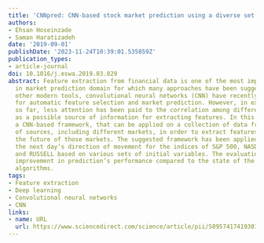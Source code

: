 ```yaml
---
title: 'CNNpred: CNN-based stock market prediction using a diverse set of variables'
authors:
- Ehsan Hoseinzade
- Saman Haratizadeh
date: '2019-09-01'
publishDate: '2023-11-24T10:39:01.535859Z'
publication_types:
- article-journal
doi: 10.1016/j.eswa.2019.03.029
abstract: Feature extraction from financial data is one of the most important problems
  in market prediction domain for which many approaches have been suggested. Among
  other modern tools, convolutional neural networks (CNN) have recently been applied
  for automatic feature selection and market prediction. However, in experiments reported
  so far, less attention has been paid to the correlation among different markets
  as a possible source of information for extracting features. In this paper, we suggest
  a CNN-based framework, that can be applied on a collection of data from a variety
  of sources, including different markets, in order to extract features for predicting
  the future of those markets. The suggested framework has been applied for predicting
  the next day’s direction of movement for the indices of S&P 500, NASDAQ, DJI, NYSE,
  and RUSSELL based on various sets of initial variables. The evaluations show a significant
  improvement in prediction’s performance compared to the state of the art baseline
  algorithms.
tags:
- Feature extraction
- Deep learning
- Convolutional neural networks
- CNN
links:
- name: URL
  url: https://www.sciencedirect.com/science/article/pii/S0957417419301915
---
```

